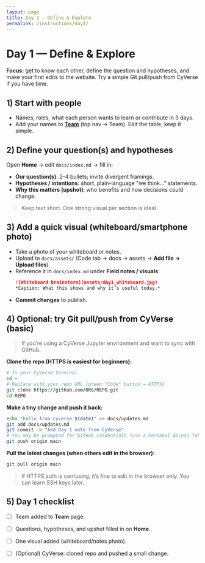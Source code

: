 ```yaml
---
layout: page
title: Day 1 — Define & Explore
permalink: /instructions/day1/
---
```


# Day 1 — Define & Explore
**Focus:** get to know each other, define the question and hypotheses, and make your first edits to the website. Try a simple Git pull/push from CyVerse if you have time.

## 1) Start with people
- Names, roles, what each person wants to learn or contribute in 3 days.
- Add your names to **[Team](../team.md)** (top nav → Team). Edit the table, keep it simple.

## 2) Define your question(s) and hypotheses
Open **Home** → edit `docs/index.md` → fill in:
- **Our question(s)**: 2–4 bullets; invite divergent framings.
- **Hypotheses / intentions**: short, plain-language "we think…" statements.
- **Why this matters (upshot)**: who benefits and how decisions could change.

> Keep text short. One strong visual per section is ideal.

## 3) Add a quick visual (whiteboard/smartphone photo)
- Take a photo of your whiteboard or notes.
- Upload to `docs/assets/` (Code tab → docs → assets → **Add file → Upload files**).
- Reference it in `docs/index.md` under **Field notes / visuals**:
  ```markdown
  ![Whiteboard brainstorm](assets/day1_whiteboard.jpg)
  *Caption: What this shows and why it’s useful today.*
  ```

* **Commit changes** to publish.

## 4) Optional: try Git pull/push from CyVerse (basic)

> If you’re using a CyVerse Jupyter environment and want to sync with GitHub.

**Clone the repo (HTTPS is easiest for beginners):**

```bash
# In your CyVerse terminal
cd ~
# Replace with your repo URL (green "Code" button → HTTPS)
git clone https://github.com/ORG/REPO.git
cd REPO
```

**Make a tiny change and push it back:**

```bash
echo "hello from cyverse $(date)" >> docs/updates.md
git add docs/updates.md
git commit -m "Add Day 1 note from CyVerse"
# You may be prompted for GitHub credentials (use a Personal Access Token if needed)
git push origin main
```

**Pull the latest changes (when others edit in the browser):**

```bash
git pull origin main
```

> If HTTPS auth is confusing, it’s fine to edit in the browser only. You can learn SSH keys later.

## 5) Day 1 checklist

* [ ] Team added to **Team** page.
* [ ] Questions, hypotheses, and upshot filled in on **Home**.
* [ ] One visual added (whiteboard/notes photo).
* [ ] (Optional) CyVerse: cloned repo and pushed a small change.


